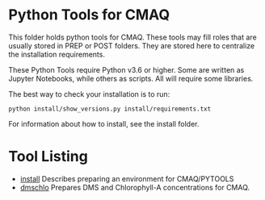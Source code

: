 Python Tools for CMAQ
=====================

This folder holds python tools for CMAQ. These tools may fill roles that are
usually stored in PREP or POST folders. They are stored here to centralize the
installation requirements.

These Python Tools require Python v3.6 or higher. Some are written as Jupyter
Notebooks, while others as scripts. All will require some libraries.

The best way to check your installation is to run:

`python install/show_versions.py install/requirements.txt`

For information about how to install, see the install folder.

Tool Listing
============

* [install](install/README.md) Describes preparing an environment for CMAQ/PYTOOLS
* [dmschlo](dmschlo/README.md) Prepares DMS and Chlorophyll-A concentrations for CMAQ.
